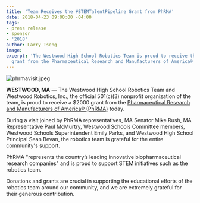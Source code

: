```yaml
---
title: 'Team Receives the #STEMTalentPipeline Grant from PhRMA'
date: 2018-04-23 09:00:00 -04:00
tags:
- press release
- sponsor
- '2018'
author: Larry Tseng
image: 
excerpt: 'The Westwood High School Robotics Team is proud to receive the #STEMTalentPipeline
  grant from the Pharmaceutical Research and Manufacturers of America® (PhRMA)'
---
```


![phrmavisit.jpeg](/uploads/phrmavisit.jpeg)

**WESTWOOD, MA** — The Westwood High School Robotics Team and Westwood Robotics, Inc., the official 501(c)(3) nonprofit organization of the team, is proud to receive a $2000 grant from the [Pharmaceutical Research and Manufacturers of America® (PhRMA)](https://www.phrma.org) today.

During a visit joined by PhRMA representatives, MA Senator Mike Rush, MA Representative Paul McMurtry, Westwood Schools Committee members, Westwood Schools Superintendent Emily Parks, and Westwood High School Principal Sean Bevan, the robotics team is grateful for the entire community's support.

PhRMA "represents the country’s leading innovative biopharmaceutical research companies" and is proud to support STEM initiatives such as the robotics team.

Donations and grants are crucial in supporting the educational efforts of the robotics team around our community, and we are extremely grateful for their generous contribution.